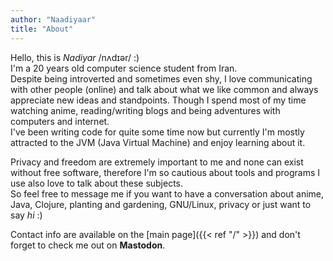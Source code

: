 ```yaml
---
author: "Naadiyaar"
title: "About"
---
```

Hello, this is *Nadiyar* /nʌdɪər/ :)  
I'm a 20 years old computer science student from Iran.  
Despite being introverted and sometimes even shy, I love communicating with other people (online) and talk about what we like common and always appreciate new ideas and standpoints. 
Though I spend most of my time watching anime, reading/writing blogs and being adventures with computers and internet.  
I've been writing code for quite some time now but currently I'm mostly attracted to the JVM (Java Virtual Machine) and enjoy learning about it.

Privacy and freedom are extremely important to me and none can exist without free software, therefore I'm so cautious about tools and programs I use also love to talk about these subjects.  
So feel free to message me if you want to have a conversation about anime, Java, Clojure, planting and gardening, GNU/Linux, privacy or just want to say *hi* :)

Contact info are available on the [main page]({{< ref "/" >}}) and don't forget to check me out on **Mastodon**.
